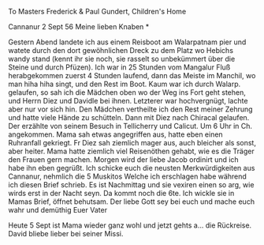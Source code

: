 To Masters Frederick & Paul Gundert, Children's Home

 Cannanur 2 Sept 56
Meine lieben Knaben <Fr und Paul>*

Gestern Abend landete ich aus einem Reisboot am Walarpatnam pier und watete durch den dort gewöhnlichen Dreck zu dem Platz wo Hebichs wandy stand (kennt ihr sie noch, sie rasselt so unbekümmert über die Steine und durch Pfüzen). Ich war in 25 Stunden vom Mangalur Fluß herabgekommen zuerst 4 Stunden laufend, dann das Meiste im Manchil, wo man hiha hiha singt, und den Rest im Boot. Kaum war ich durch Walarp. gelaufen, so sah ich die Mädchen oben wo der Weg ins Fort geht stehen, und Herrn Diez und Davidle bei ihnen. Letzterer war hochvergnügt, lachte aber nur vor sich hin. Den Mädchen vertheilte ich den Rest meiner Zehrung und hatte viele Hände zu schütteln. Dann mit Diez nach Chiracal gelaufen. Der erzählte von seinem Besuch in Tellicherry und Calicut. Um 6 Uhr in Ch. angekommen. Mama sah etwas angegriffen aus, hatte eben einen Ruhranfall gekriegt. Fr Diez sah ziemlich mager aus, auch bleicher als sonst, aber heiter. Mama hatte ziemlich viel Reisenöthen gehabt, wie es die Träger den Frauen gern machen. 
Morgen wird der liebe Jacob ordinirt und ich habe ihn eben gegrüßt. Ich schicke euch die neusten Merkwürdigkeiten aus Cannanur, nehmlich die 5 Muskitos Welche ich erschlagen habe während ich diesen Brief schrieb. Es ist Nachmittag und sie vexiren einen so arg, wie wirds erst in der Nacht seyn. Da kommt noch die 6te. Ich wickle sie in Mamas Brief, öffnet behutsam. Der liebe Gott sey bei euch und mache euch wahr und demüthig
 Euer Vater

Heute 5 Sept ist Mama wieder ganz wohl und jetzt gehts a... die Rückreise. David bliebe lieber bei seiner Missi.

